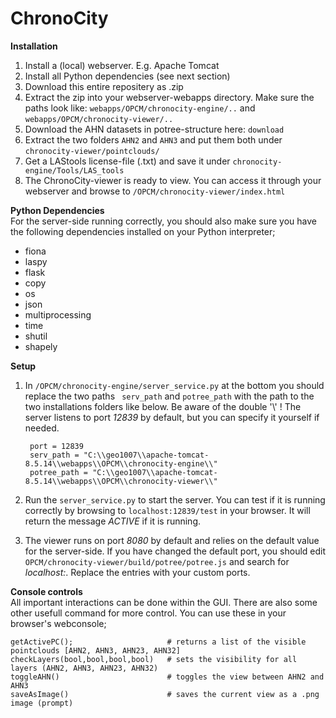 # ChronoCity

__Installation__  
1. Install a (local) webserver. E.g. Apache Tomcat
2. Install all Python dependencies (see next section)
3. Download this entire repositery as .zip
4. Extract the zip into your webserver-webapps directory. Make sure the paths look like: <code>webapps/OPCM/chronocity-engine/..</code> and <code>webapps/OPCM/chronocity-viewer/..</code>
5. Download the AHN datasets in potree-structure here: <code>download</code>
6. Extract the two folders <code>AHN2</code> and <code>AHN3</code> and put them both under <code>chronocity-viewer/pointclouds/</code>
7. Get a LAStools license-file (.txt) and save it under <code>chronocity-engine/Tools/LAS_tools</code>
8. The ChronoCity-viewer is ready to view. You can access it through your webserver and browse to <code>/OPCM/chronocity-viewer/index.html</code>

__Python Dependencies__  
For the server-side running correctly, you should also make sure you have the following dependencies installed on your Python interpreter;  
- fiona
- laspy
- flask
- copy
- os
- json
- multiprocessing
- time
- shutil
- shapely

__Setup__  

1. In <code>/OPCM/chronocity-engine/server_service.py</code> at the bottom you should replace the two paths <code> serv_path</code> and <code>potree_path</code> with the path to the two installations folders like below. Be aware of the double '\\' ! The server listens to port _12839_ by default, but you can specify it yourself if needed.


        port = 12839  
        serv_path = "C:\\geo1007\\apache-tomcat-8.5.14\\webapps\\OPCM\\chronocity-engine\\"
        potree_path = "C:\\geo1007\\apache-tomcat-8.5.14\\webapps\\OPCM\\chronocity-viewer\\"

2. Run the <code>server_service.py</code> to start the server. You can test if it is running correctly by browsing to <code>localhost:12839/test</code> in your browser. It will return the message _ACTIVE_ if it is running.

3. The viewer runs on port _8080_ by default and relies on the default value for the server-side. If you have changed the default port, you should edit <code>OPCM/chronocity-viewer/build/potree/potree.js</code> and search for _localhost:_. Replace the entries with your custom ports. 

__Console controls__  
All important interactions can be done within the GUI. There are also some other usefull command for more control. You can use these in your browser's webconsole;  

    getActivePC();                     # returns a list of the visible pointclouds [AHN2, AHN3, AHN23, AHN32]
    checkLayers(bool,bool,bool,bool)   # sets the visibility for all layers (AHN2, AHN3, AHN23, AHN32)
    toggleAHN()                        # toggles the view between AHN2 and AHN3
    saveAsImage()                      # saves the current view as a .png image (prompt)
    
